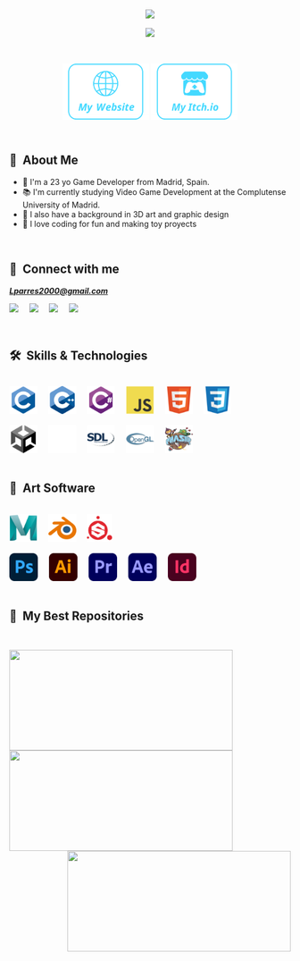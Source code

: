 
<br>

<p align="center"> 
<img src="https://readme-typing-svg.demolab.com?font=Josefin+Sans&size=40&duration=1&pause=1000&color=44D9FF&center=true&vCenter=true&repeat=false&random=false&width=435&lines=Luis+Parres" />
</p>

<p align="center">
<img src="https://readme-typing-svg.demolab.com?font=Josefin+Sans&size=25&duration=2000&pause=4000&color=44D9FF&center=true&vCenter=true&random=false&width=435&lines=Game+developer+and+3D+Generalist" />
</p>

<br>

<p align="center">
<a href="https://lparres.github.io"><img src="./assets/icons/mywebsite.svg" align="center" height="100" alt="Website" /></a>
<a href="https://lparres.itch.io"><img src="./assets/icons/myitchio.svg" align="center" height="100" alt="Itch.io" /></a>
</p>

<br>

## :space_invader:&nbsp; About Me

 <!--
<table align="right" border="5px">
 <tr><td><a href="README_es.md"><img src="./assets/icons/spainflag.svg" height="13">Español</a></td></tr>
 <tr><td><a href="README.md"><img src="./assets/icons/ukflag.svg" height="13">English</a></td></tr>
</table>
-->

- :wave: I'm a 23 yo Game Developer from Madrid, Spain.
- :books: I'm currently studying Video Game Development at the Complutense University of Madrid.
- :art: I also have a background in 3D art and graphic design
- :balloon: I love coding for fun and making toy proyects

<br>

## :link:&nbsp; Connect with me

***Lparres2000@gmail.com***

  <a href="https://github.com/Lparres/"><img src="https://img.shields.io/badge/Lparres-%2312100E.svg?&style=for-the-badge&logo=Github&logoColor=white" /></a>&nbsp;&nbsp;&nbsp;&nbsp;
  <a href="https://www.linkedin.com/in/luisparres/"><img src="https://img.shields.io/badge/LuisParres-%230077B5.svg?&style=for-the-badge&logo=linkedin&logoColor=white" /></a>&nbsp;&nbsp;&nbsp;&nbsp;
  <a href="mailto:lparres2000@gmail.com?subject=Hello%20Luis,%20From%20Github"><img src="https://img.shields.io/badge/Lparres2000@gmail.com-%23D14836.svg?&style=for-the-badge&logo=gmail&logoColor=white" /></a>&nbsp;&nbsp;&nbsp;&nbsp;
    <a href=""><img src="https://img.shields.io/badge/Lparres-%235865F2.svg?&style=for-the-badge&logo=discord&logoColor=white" /></a>&nbsp;&nbsp;&nbsp;&nbsp;

<br>

## 🛠&nbsp; Skills & Technologies
<br>
<div>
    <a><img height="50" src="./assets/icons/icon_c.svg"></a>&nbsp;&nbsp;&nbsp;&nbsp;
    <a><img height="50" src="./assets/icons/icon_cpp.svg"></a>&nbsp;&nbsp;&nbsp;&nbsp;
    <a><img height="50" src="./assets/icons/icon_csharp.svg"></a>&nbsp;&nbsp;&nbsp;&nbsp;
    <a><img height="50" src="./assets/icons/icon_js.svg"></a>&nbsp;&nbsp;&nbsp;&nbsp;
    <a><img height="50" src="./assets/icons/icon_html.svg"></a>&nbsp;&nbsp;&nbsp;&nbsp;
    <a><img height="50" src="./assets/icons/icon_css.svg"></a>&nbsp;&nbsp;&nbsp;&nbsp;
</div>
<br>
<div>
    <a><img height="50" src="./assets/icons/icon_unity.svg"></a>&nbsp;&nbsp;&nbsp;&nbsp;
    <a><img height="50" src="./assets/icons/icon_unreal.png"></a>&nbsp;&nbsp;&nbsp;&nbsp;
    <a><img height="50" src="./assets/icons/icon_sdl.svg"></a>&nbsp;&nbsp;&nbsp;&nbsp;
    <a><img height="50" src="./assets/icons/icon_opengl.svg"></a>&nbsp;&nbsp;&nbsp;&nbsp;
    <a><img height="50" src="./assets/icons/icon_phaser.svg"></a>&nbsp;&nbsp;&nbsp;&nbsp;
</div>

<br>

## :art:&nbsp; Art Software

<br>
<div>
    <a><img height="50" src="./assets/icons/icon_maya.svg"></a>&nbsp;&nbsp;&nbsp;&nbsp;
    <a><img height="50" src="./assets/icons/icon_blender.svg"></a>&nbsp;&nbsp;&nbsp;&nbsp;
    <a><img height="50" src="./assets/icons/icon_substancepainter.svg"></a>&nbsp;&nbsp;&nbsp;&nbsp;
</div>
<br>
<div>
    <a><img height="50" src="./assets/icons/icon_photoshop.svg"></a>&nbsp;&nbsp;&nbsp;&nbsp;
    <a><img height="50" src="./assets/icons/icon_illustrator.svg"></a>&nbsp;&nbsp;&nbsp;&nbsp;
    <a><img height="50" src="./assets/icons/icon_premiere.svg"></a>&nbsp;&nbsp;&nbsp;&nbsp;
    <a><img height="50" src="./assets/icons/icon_aftereffects.svg"></a>&nbsp;&nbsp;&nbsp;&nbsp;
    <a><img height="50" src="./assets/icons/icon_indesign.svg"></a>&nbsp;&nbsp;&nbsp;&nbsp;
</div>

<br>

## :book:&nbsp; My Best Repositories

<br>

<p align="center">

<a href="https://github.com/Lparres/JuegoPVLI" title="Survival Spectrum"><img align="left" width="400" height="180" src="https://github-readme-stats.vercel.app/api/pin/?username=Lparres&repo=SurvivalSpectrum&theme=react&border_color=61dafb&border_radius=10&icon_color=F8D866&"></a>

<a href="https://github.com/Lparres/JuegoPVLI" title="Animacion Procedural"><img align="left" width="400" height="180" src="https://github-readme-stats.vercel.app/api/pin/?username=Lparres&repo=AnimacionProcedural&theme=react&border_color=61dafb&border_radius=10&icon_color=F8D866&"></a>

<a href="https://github.com/UCM-FDI-DISIA/LoreIpsum" title="Profile README"><img align="right" width="400" height="180" src="https://github-readme-stats.vercel.app/api/pin/?username=UCM-FDI-DISIA&repo=LoreIpsum&theme=react&border_color=61dafb&border_radius=10&icon_color=F8D866&"></a>

<br>
<br>
<br>

 <!--
<a href="https://github.com/Lparres/Lparres" title="Profile README"><img align="left" width="400" src="https://github-readme-stats.vercel.app/api/pin/?username=Lparres&repo=Lparres&theme=react&border_color=61dafb&border_radius=10&icon_color=F8D866&"></a>
-->

</p>

<!--
<a href="https://github.com/Lparres?tab=repositories"><img alt="All Repositories" title="All Repositories" src="https://custom-icon-badges.demolab.com/badge/-Click%20Here%20For%20All%20My%20Repos-1F222E?style=for-the-badge&logoColor=white&logo=repo"/></a>
-->
